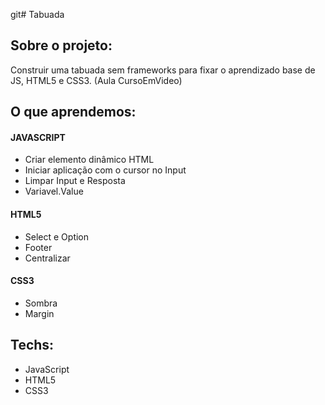 git# Tabuada

## Sobre o projeto:
 Construir uma tabuada sem frameworks para fixar o aprendizado base de JS, HTML5 e CSS3. (Aula CursoEmVideo)

## O que aprendemos:
#### JAVASCRIPT
 - Criar elemento dinâmico HTML
 - Iniciar aplicação com o cursor no Input
 - Limpar Input e Resposta
 - Variavel.Value

#### HTML5
 - Select e Option
 - Footer
 - Centralizar

#### CSS3
 - Sombra
 - Margin
 
## Techs:
 - JavaScript
 - HTML5
 - CSS3